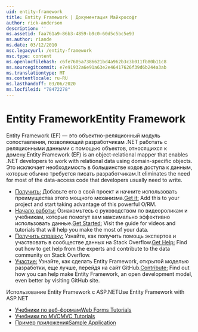 ```yaml
---
uid: entity-framework
title: Entity Framework | Документация Майкрософт
author: rick-anderson
description: ''
ms.assetid: faa761a9-86b3-4859-b9c0-60d5c5bc5e93
ms.author: riande
ms.date: 03/12/2010
msc.legacyurl: /entity-framework
msc.type: content
ms.openlocfilehash: c6fe7605a7386621bd4a962b3c3b011fb80b11c8
ms.sourcegitcommit: e7e91932a6e91a63e2e46417626f39d6b244a3ab
ms.translationtype: MT
ms.contentlocale: ru-RU
ms.lasthandoff: 03/06/2020
ms.locfileid: "78472278"
---
```

# <a name="entity-framework"></a><span data-ttu-id="55595-102">Entity Framework</span><span class="sxs-lookup"><span data-stu-id="55595-102">Entity Framework</span></span>

<span data-ttu-id="55595-103">Entity Framework (EF) — это объектно-реляционный модуль сопоставления, позволяющий разработчикам .NET работать с реляционными данными с помощью объектов, относящихся к домену.</span><span class="sxs-lookup"><span data-stu-id="55595-103">Entity Framework (EF) is an object-relational mapper that enables .NET developers to work with relational data using domain-specific objects.</span></span> <span data-ttu-id="55595-104">Это исключает необходимость в большинстве кодов доступа к данным, которые обычно требуется писать разработчикам.</span><span class="sxs-lookup"><span data-stu-id="55595-104">It eliminates the need for most of the data-access code that developers usually need to write.</span></span>

- <span data-ttu-id="55595-105">[Получить:](https://msdn.com/data/ee712906) Добавьте его в свой проект и начните использовать преимущества этого мощного механизма.</span><span class="sxs-lookup"><span data-stu-id="55595-105">[Get it:](https://msdn.com/data/ee712906) Add this to your project and start taking advantage of this powerful O/RM.</span></span>
- <span data-ttu-id="55595-106">[Начало работы:](https://msdn.com/data/ee712907) Ознакомьтесь с руководством по видеороликам и учебникам, которые помогут вам максимально эффективно использовать данные.</span><span class="sxs-lookup"><span data-stu-id="55595-106">[Get Started:](https://msdn.com/data/ee712907) Visit the guide for videos and tutorials that will help you make the most of your data.</span></span>
- <span data-ttu-id="55595-107">[Получить справку:](https://msdn.com/data/hh913619) Узнайте, как получить помощь экспертов и участвовать в сообществе данных на Stack Overflow.</span><span class="sxs-lookup"><span data-stu-id="55595-107">[Get Help:](https://msdn.com/data/hh913619) Find out how to get help from the experts and contribute to the data community on Stack Overflow.</span></span>
- <span data-ttu-id="55595-108">[Участие:](https://github.com/aspnet/EntityFramework6) Узнайте, как сделать Entity Framework, открытой моделью разработки, еще лучше, перейдя на сайт GitHub.</span><span class="sxs-lookup"><span data-stu-id="55595-108">[Contribute:](https://github.com/aspnet/EntityFramework6) Find out how you can help make Entity Framework, an open development model, even better by visiting GitHub site.</span></span>

<span data-ttu-id="55595-109">Использование Entity Framework с ASP.NET</span><span class="sxs-lookup"><span data-stu-id="55595-109">Use Entity Framework with ASP.NET</span></span>

- [<span data-ttu-id="55595-110">Учебники по веб-формам</span><span class="sxs-lookup"><span data-stu-id="55595-110">Web Forms Tutorials</span></span>](web-forms/overview/older-versions-getting-started/getting-started-with-ef/the-entity-framework-and-aspnet-getting-started-part-1.md)
- [<span data-ttu-id="55595-111">Учебники по MVC</span><span class="sxs-lookup"><span data-stu-id="55595-111">MVC Tutorials</span></span>](mvc/overview/getting-started/getting-started-with-ef-using-mvc/creating-an-entity-framework-data-model-for-an-asp-net-mvc-application.md)
- [<span data-ttu-id="55595-112">Пример приложения</span><span class="sxs-lookup"><span data-stu-id="55595-112">Sample Application</span></span>](https://webpifeed.blob.core.windows.net/webpifeed/Partners/ASP.NET%20MVC%20Application%20Using%20Entity%20Framework%20Code%20First.zip)
